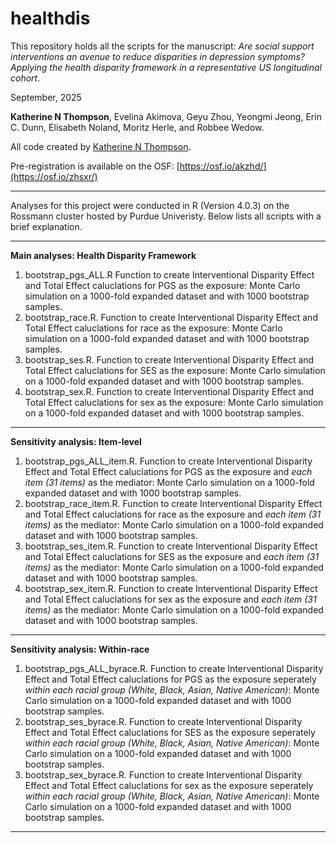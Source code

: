 # healthdis

This repository holds all the scripts for the manuscript: *Are social support interventions an avenue to reduce disparities in depression symptoms? Applying the health disparity framework in a representative US longitudinal cohort*.

September, 2025

**Katherine N Thompson**, Evelina Akimova, Geyu Zhou, Yeongmi Jeong, Erin C. Dunn, Elisabeth Noland, Moritz Herle, and Robbee Wedow. 

All code created by [Katherine N Thompson](https://scholar.google.co.uk/citations?user=xD4dn1IAAAAJ&hl=en). 

Pre-registration is available on the OSF: [https://osf.io/akzhd/](https://osf.io/zhsxr/)

***

Analyses for this project were conducted in R (Version 4.0.3) on the Rossmann cluster hosted by Purdue Univeristy. Below lists all scripts with a brief explanation. 

***

**Main analyses: Health Disparity Framework** 

1. bootstrap_pgs_ALL.R Function to create Interventional Disparity Effect and Total Effect caluclations for PGS as the exposure: Monte Carlo simulation on a 1000-fold expanded dataset and with 1000 bootstrap samples.
2. bootstrap_race.R. Function to create Interventional Disparity Effect and Total Effect caluclations for race as the exposure: Monte Carlo simulation on a 1000-fold expanded dataset and with 1000 bootstrap samples.
3. bootstrap_ses.R. Function to create Interventional Disparity Effect and Total Effect caluclations for SES as the exposure: Monte Carlo simulation on a 1000-fold expanded dataset and with 1000 bootstrap samples.
4. bootstrap_sex.R. Function to create Interventional Disparity Effect and Total Effect caluclations for sex as the exposure: Monte Carlo simulation on a 1000-fold expanded dataset and with 1000 bootstrap samples.
                
***

**Sensitivity analysis: Item-level** 

1. bootstrap_pgs_ALL_item.R. Function to create Interventional Disparity Effect and Total Effect caluclations for PGS as the exposure and *each item (31 items)* as the mediator: Monte Carlo simulation on a 1000-fold expanded dataset and with 1000 bootstrap samples.
2. bootstrap_race_item.R. Function to create Interventional Disparity Effect and Total Effect caluclations for race as the exposure and *each item (31 items)* as the mediator: Monte Carlo simulation on a 1000-fold expanded dataset and with 1000 bootstrap samples.
3. bootstrap_ses_item.R. Function to create Interventional Disparity Effect and Total Effect caluclations for SES as the exposure and *each item (31 items)* as the mediator: Monte Carlo simulation on a 1000-fold expanded dataset and with 1000 bootstrap samples.
4. bootstrap_sex_item.R. Function to create Interventional Disparity Effect and Total Effect caluclations for sex as the exposure and *each item (31 items)* as the mediator: Monte Carlo simulation on a 1000-fold expanded dataset and with 1000 bootstrap samples.
                
***

**Sensitivity analysis: Within-race** 

1. bootstrap_pgs_ALL_byrace.R. Function to create Interventional Disparity Effect and Total Effect caluclations for PGS as the exposure seperately *within each racial group (White, Black, Asian, Native American)*: Monte Carlo simulation on a 1000-fold expanded dataset and with 1000 bootstrap samples.
2. bootstrap_ses_byrace.R. Function to create Interventional Disparity Effect and Total Effect caluclations for SES as the exposure seperately *within each racial group (White, Black, Asian, Native American)*: Monte Carlo simulation on a 1000-fold expanded dataset and with 1000 bootstrap samples.
3. bootstrap_sex_byrace.R. Function to create Interventional Disparity Effect and Total Effect caluclations for sex as the exposure seperately *within each racial group (White, Black, Asian, Native American)*: Monte Carlo simulation on a 1000-fold expanded dataset and with 1000 bootstrap samples.

***
